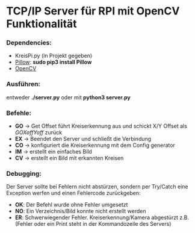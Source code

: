 # TCP/IP Server für RPI mit OpenCV Funktionalität

### Dependencies:
+ KreisPi.py (in Projekt gegeben)
+ [Pillow](https://pillow.readthedocs.io/en/stable/): **sudo pip3 install Pillow**
+ [OpenCV](www.alatortsev.com/2018/11/21/installing-opencv-4-0-on-raspberry-pi-3-b/)

### Ausführen:
entweder **./server.py** oder mit **python3 server.py**

### Befehle:
+ **GO** -> Get Offset führt Kreiserkennung aus und schickt X/Y Offset als *GOXoffYoff* zurück
+ **EX** -> Beendet den Server und schließt die Verbindung
+ **CO** -> konfiguriert die Kreiserkennung mit dem Config generator
+ **IM** -> erstellt ein einfaches Bild
+ **CV** -> erstellt ein Bild mit erkannten Kreisen

### Debugging:
Der Server sollte bei Fehlern nicht abstürzen, sondern per Try/Catch eine Exception werfen und einen Fehlercode zurückgeben:
+ **OK**: Der Befehl wurde ohne Fehler umgesetzt
+ **NO**: Ein Verzeichnis/Bild konnte nicht erstellt werden
+ **ER**: Schwerwiegender Fehler. Kreiserkennung/Kamera abgestürzt z.B.
(Fehler oder ein Print steht in der Kommandozeile des Servers)
